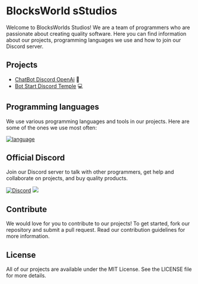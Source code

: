 # BlocksWorld sStudios

Welcome to BlocksWorlds Studios! We are a team of programmers who are passionate about creating quality software. Here you can find information about our projects, programming languages we use and how to join our Discord server.

## Projects

- [ChatBot Discord OpenAi](link-to-project) 🤖
- [Bot Start Discord Temple](link-to-project) 💻

## Programming languages

We use various programming languages and tools in our projects. Here are some of the ones we use most often:

[![language](https://skillicons.dev/icons?i=java,kotlin,nodejs,figma,javascript,python,typescript,git,blender&theme=light)](https://github.com/BlocksWorlds/BlocksWorlds/)

## Official Discord

Join our Discord server to talk with other programmers, get help and collaborate on projects, and buy quality products.

[![Discord](https://skillicons.dev/icons?i=discord&theme=light)](https://github.com/BlocksWorlds/BlocksWorlds/)   [![](https://dcbadge.vercel.app/api/server/xPSF2N2Rud)](https://discord.gg/xPSF2N2Rud)


## Contribute

We would love for you to contribute to our projects! To get started, fork our repository and submit a pull request. Read our contribution guidelines for more information.

## License

All of our projects are available under the MIT License. See the LICENSE file for more details.
